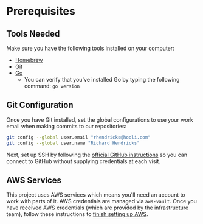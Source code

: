 # Prerequisites

## Tools Needed

Make sure you have the following tools installed on your computer:

- [Homebrew](https://brew.sh/)
- [Git](https://github.com/git-guides/install-git)
- [Go](https://go.dev/doc/install)
  - You can verify that you've installed Go by typing the following command: `go version`

## Git Configuration

Once you have Git installed, set the global configurations to use your work email when making commits to our repositories:

```bash
git config --global user.email "rhendricks@hooli.com"
git config --global user.name "Richard Hendricks"
```

Next, set up SSH by following the [official GitHub instructions](https://docs.github.com/en/authentication/connecting-to-github-with-ssh/adding-a-new-ssh-key-to-your-github-account) so you can connect to GitHub without supplying credentials at each visit.

## AWS Services

This project uses AWS services which means you'll need an account to work with parts of it. AWS credentials are managed via `aws-vault`. Once you have received AWS credentials (which are provided by the infrastructure team), follow these instructions to [finish setting up AWS](https://dp3.atlassian.net/wiki/spaces/MT/pages/1250066433/0029+AWS+Organization+Authentication).
